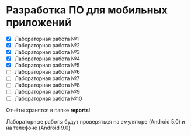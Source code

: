# Разработка ПО для мобильных приложений

- [x] Лабораторная работа №1
- [x] Лабораторная работа №2
- [x] Лабораторная работа №3
- [x] Лабораторная работа №4
- [x] Лабораторная работа №5
- [ ] Лабораторная работа №6
- [ ] Лабораторная работа №7
- [ ] Лабораторная работа №8
- [ ] Лабораторная работа №9
- [ ] Лабораторная работа №10

Отчёты хранятся в папке **reports**!

Лабораторные работы будут проверяться на эмуляторе (Android 5.0) и на телефоне (Android 9.0)
